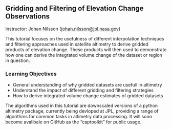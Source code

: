 ## Gridding and Filtering of Elevation Change Observations 

Instructor: Johan Nilsson (johan.nilsson@jpl.nasa.gov)

This tutorial focuses on the usefulness of different interpolation techniques and filtering approaches used in satellite altimetry to derive gridded products of elevation change. These products will then used to demonstrate how one can derive the integrated volume change of the dataset or region in question. 

### Learning Objectives
- General understanding of why gridded datasets are usefull in altimetry
- Understand the impact of different gridding and filtering strategies 
- How to derive integrated volume change estimates of gridded datasets

The algorithms used in this tutorial are downscaled versions of a python altimetry package, currently being devloped at JPL, providing a range of algorithms for common tasks in altimetry data processing. It will soon become avalibale on GitHub as the “captoolkit” for public usage.